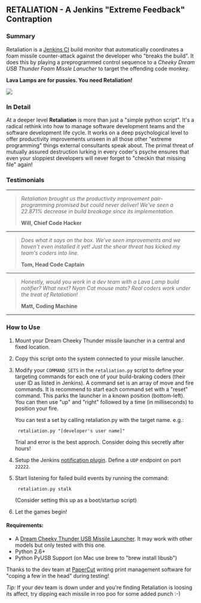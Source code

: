 
## RETALIATION - A Jenkins "Extreme Feedback" Contraption

### Summary

Retaliation is a <a href="http://jenkins-ci.org/">Jenkins CI</a> build monitor that 
automatically coordinates a foam missile counter-attack against the developer who "breaks 
the build". It does this by playing a preprogrammed control sequence to a *Cheeky Dream USB 
Thunder Foam Missle Lanucher* to target the offending code monkey.

**Lava Lamps are for pussies. You need Retaliation!**

<img src="https://github.com/codedance/Retaliation/raw/master/img/launcher.jpg">

### In Detail

At a deeper level <strong>Retaliation</strong> is more than just a "simple python script". 
It's a radical rethink into how to manage software development teams and the software 
development life cycle.  It works on a deep psychological level to offer productivity 
improvements unseen in all those other "extreme programming" things external consultants 
speak about. The primal threat of mutually assured destruction lurking in every coder's 
psyche ensures that even your sloppiest developers will never forget to "checkin that 
missing file" again!

### Testimonials

***
> <em>Retaliation brought us the productivity improvement pair-programming promised but 
> could never deliver! We've seen a 22.871% decrease in build breakage since its 
> implementation.</em>
> 
>    **Will, Chief Code Hacker**
***
> <em>Does what it says on the box. We've seen improvements and we haven't even installed it
> yet! Just the shear threat has kicked my team's coders into line.</em>
> 
>    **Tom, Head Code Captain**
***
> <em>Honestly, would you work in a dev team with a Lava Lamp build notifier? What next?
> Nyan Cat mouse mats? Real coders work under the treat of Retaliation!</em>
> 
>    **Matt, Coding Machine**
***
 
### How to Use

  1.  Mount your Dream Cheeky Thunder missile launcher in a central and 
      fixed location.

  2.  Copy this script onto the system connected to your missile lanucher.

  3.  Modify your `COMMAND_SETS` in the `retaliation.py` script to define your targeting 
      commands for each one of your build-braking coders (their user ID as listed 
      in Jenkins).  A command set is an array of move and fire commands. It is recommend
      to start each command set with a "reset" command.  This parks the launcher in a known
      position (bottom-left).  You can then use "up" and "right" followed by a time (in 
      milliseconds) to position your fire.
 
      You can test a set by calling retaliation.py with the target name. e.g.:  

           retaliation.py "[developer's user name]"

      Trial and error is the best approch. Consider doing this secretly after hours!

  4.  Setup the Jenkins <a href="https://wiki.jenkins-ci.org/display/JENKINS/Notification+Plugin">notification plugin</a>. 
      Define a `UDP` endpoint on port `22222`.

  5.  Start listening for failed build events by running the command:

           retaliation.py stalk

      (Consider setting this up as a boot/startup script)

  6.  Let the games begin!

####  Requirements:

  * A <a href="http://www.dreamcheeky.com/thunder-missile-launcher">Dream Cheeky Thunder USB Missile Launcher</a>. It may work with other models but only tested with this one.
  * Python 2.6+
  * Python PyUSB Support (on Mac use brew to "brew install libusb")

Thanks to the dev team at <a href="http://www.papercut.com/">PaperCut</a> writing print 
management software for "coping a few in the head" during testing!

*Tip:* If your dev team is down under and you're finding Retaliation is loosing its affect,
try dipping each missile in roo poo for some added punch :-)

